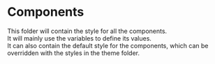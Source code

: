 # Components
This folder will contain the style for all the components.\
It will mainly use the variables to define its values.\
It can also contain the default style for the components, which can be overridden with the styles in the theme folder.